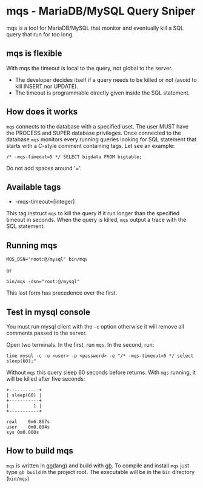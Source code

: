 # mqs - MariaDB/MySQL Query Sniper

mqs is a tool for MariaDB/MySQL that monitor and eventually kill a SQL query that run for too long.

## mqs is flexible

With mqs the timeout is local to the query, not global to the server.

  * The developer decides itself if a query needs to be killed or not (avoid to kill INSERT nor UPDATE).
  * The timeout is programmable directly given inside the SQL statement.

## How does it works

`mqs` connects to the database with a specified uset. The user MUST have the PROCESS and SUPER database privileges.
Once connected to the database `mqs` monitors every running queries looking for SQL statement that starts with a C-style comment containing tags.
Let see an example:

```
/* -mqs-timeout=5 */ SELECT bigdata FROM bigtable;
```

Do not add spaces around '='.

## Available tags

  * -mqs-timeout=[integer]

This tag instruct `mqs` to kill the query if it run longer than the specified timeout in seconds.
When the query is killed, `mqs` output a trace with the SQL statement.

## Running mqs

```
MQS_DSN="root:@/mysql" bin/mqs
```

or

```
bin/mqs -dsn="root:@/mysql"
```

This last form has precedence over the first.

## Test in mysql console

You must run mysql client with the `-c` option otherwise it will remove all comments passed to the server.

Open two terminals.
In the first, run `mqs`.
In the second, run:

```
time mysql -c -u <user> -p <password> -e "/* -mqs-timeout=5 */ select sleep(60);"
```

Without `mqs` this query sleep 60 seconds before returns. With `mqs` running, it will be killed after five seconds:

```
+-----------+
| sleep(60) |
+-----------+
|         1 |
+-----------+

real	0m6.867s
user	0m0.004s
sys	0m0.000s
```

## How to build mqs

`mqs` is written in [go](https://golang.org/)(lang) and build with [gb](http://getgb.io/).
To compile and install `mqs` just type `gb build` in the project root. The executable will be in the `bin` directory (`bin/mqs`)
